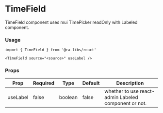 # TimeField

TimeField component uses mui TimePicker readOnly with Labeled component.

### Usage

```tsx
import { TimeField } from '@ra-libs/react'

<TimeField source="<source>" useLabel />
```

### Props

| Prop     | Required | Type    | Default | Description                                          |
| -------- | -------- | ------- | ------- | ---------------------------------------------------- |
| useLabel | false    | boolean | false   | whether to use react-admin Labeled component or not. |
